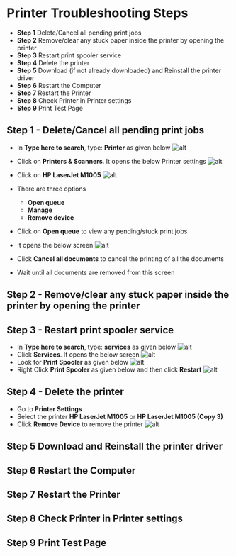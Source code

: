 # Printer Troubleshooting Steps

* **Step 1** Delete/Cancel all pending print jobs
* **Step 2** Remove/clear any stuck paper inside the printer by opening the printer
* **Step 3** Restart print spooler service
* **Step 4** Delete the printer
* **Step 5** Download (if not already downloaded) and Reinstall the printer driver
* **Step 6** Restart the Computer
* **Step 7** Restart the Printer
* **Step 8** Check Printer in Printer settings
* **Step 9** Print Test Page

## Step 1 - Delete/Cancel all pending print jobs

* In **Type here to search**, type: **Printer** as given below
![alt](images/computer-tips_000021.png)

* Click on **Printers & Scanners**. It opens the below Printer settings
![alt](images/computer-tips_000022.png)

* Click on **HP LaserJet M1005**
![alt](images/computer-tips_000023.png)

* There are three options
  * **Open queue**
  * **Manage**
  * **Remove device**
* Click on **Open queue** to view any pending/stuck print jobs
* It opens the below screen
![alt](images/computer-tips_000026.png)
* Click **Cancel all documents** to cancel the printing of all the documents
* Wait until all documents are removed from this screen

## Step 2 - Remove/clear any stuck paper inside the printer by opening the printer

## Step 3 - Restart print spooler service

* In **Type here to search**, type: **services** as given below
![alt](images/computer-tips_000027.png)
* Click **Services**. It opens the below screen
![alt](images/computer-tips_000028.png)
* Look for **Print Spooler** as given below
![alt](images/computer-tips_000029.png)
* Right Click **Print Spooler** as given below and then click **Restart**
![alt](images/computer-tips_000030.png)


## Step 4 - Delete the printer

* Go to **Printer Settings**
* Select the printer **HP LaserJet M1005** or **HP LaserJet M1005 (Copy 3)**
* Click **Remove Device** to remove the printer
![alt](images/computer-tips_000031.png)

## Step 5 Download and Reinstall the printer driver

## Step 6 Restart the Computer

## Step 7 Restart the Printer

## Step 8 Check Printer in Printer settings

## Step 9 Print Test Page

